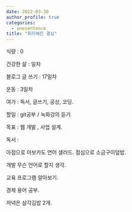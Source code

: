 ```yaml
---
date: 2022-03-30
author_profile: true
categories:
  - onesentence
title: "희미해진 결심"
---
```


식량 : 0

건강한 삶 : 일차 

블로그 글 쓰기 : 17일차

운동 : 3일차

여가 : 독서, 글쓰기, 공상, 코딩.

할일 : git공부 / 녹화강의 듣기

목표 : 웹 개발 , 사업 설계.

독서 : 



아점으로 아보카도 연어 샐러드. 점심으로 소금구이덮밥.

개발 무슨 언어로 할지 생각. 

교육 프로그램 알아보기.

경제 용어 공부.

저녁은 삼각김밥 2개.

